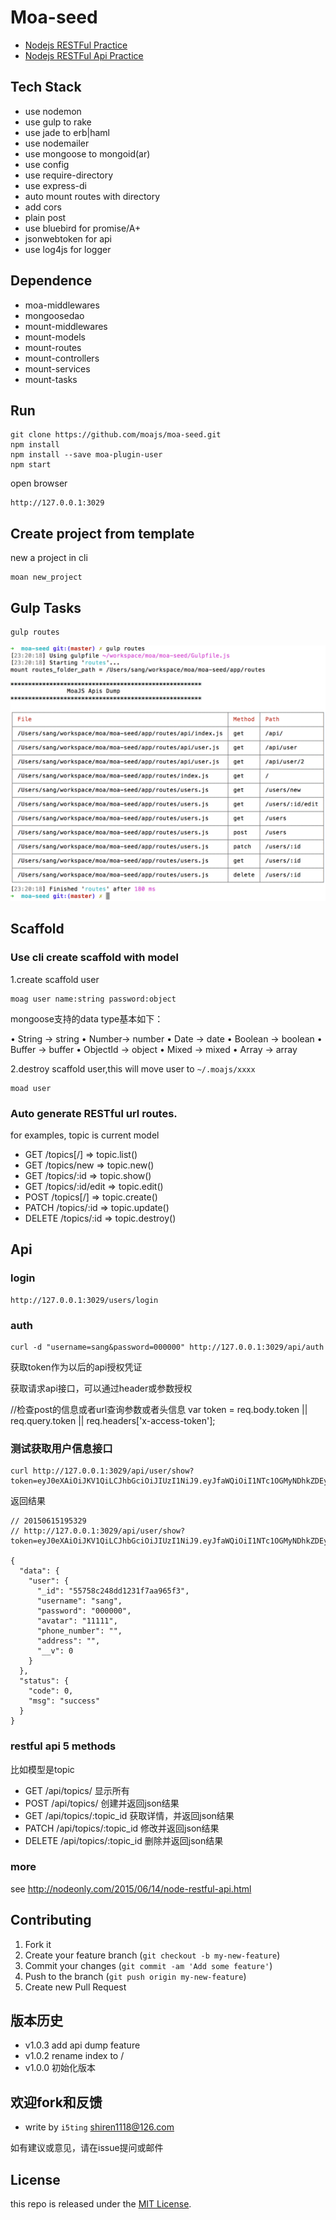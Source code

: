 # Moa-seed

- [Nodejs RESTFul Practice](http://nodeonly.com/2015/06/09/expressjs-rest.html)
- [Nodejs RESTFul Api Practice](http://nodeonly.com/2015/06/14/node-restful-api.html)

## Tech Stack

- use nodemon
- use gulp to rake
- use jade to erb|haml
- use nodemailer
- use mongoose to mongoid(ar)
- use config
- use require-directory
- use express-di
- auto mount routes with directory
- add cors
- plain post
- use bluebird for promise/A+
- jsonwebtoken for api
- use log4js for logger


## Dependence

- moa-middlewares
- mongoosedao
- mount-middlewares
- mount-models
- mount-routes
- mount-controllers
- mount-services
- mount-tasks

## Run

```
git clone https://github.com/moajs/moa-seed.git
npm install
npm install --save moa-plugin-user
npm start
```

open browser

```
http://127.0.0.1:3029
```

## Create project from template

new a project in cli

    moan new_project
    
## Gulp Tasks


```
gulp routes
```

![](doc/images/gulp-routes.png)

## Scaffold

### Use cli create scaffold with model

1.create scaffold user

    moag user name:string password:object
    
    
mongoose支持的data type基本如下：

• String -> string
• Number-> number
• Date -> date
• Boolean -> boolean
• Buffer -> buffer
• ObjectId -> object
• Mixed  -> mixed
• Array -> array


2.destroy scaffold user,this will move user to `~/.moajs/xxxx`

    moad user

### Auto generate RESTful url routes.

for examples, topic is current model

- GET    /topics[/]        => topic.list()
- GET    /topics/new       => topic.new()
- GET    /topics/:id       => topic.show()
- GET    /topics/:id/edit  => topic.edit()
- POST   /topics[/]        => topic.create()
- PATCH  /topics/:id       => topic.update()
- DELETE /topics/:id       => topic.destroy()


## Api

### login

    http://127.0.0.1:3029/users/login

### auth

    curl -d "username=sang&password=000000" http://127.0.0.1:3029/api/auth

获取token作为以后的api授权凭证

获取请求api接口，可以通过header或参数授权

  //检查post的信息或者url查询参数或者头信息
  var token = req.body.token || req.query.token || req.headers['x-access-token'];

### 测试获取用户信息接口

    curl http://127.0.0.1:3029/api/user/show?token=eyJ0eXAiOiJKV1QiLCJhbGciOiJIUzI1NiJ9.eyJfaWQiOiI1NTc1OGMyNDhkZDEyMzFmN2FhOTY1ZjMiLCJ1c2VybmFtZSI6InNhbmciLCJwYXNzd29yZCI6IjAwMDAwMCIsImF2YXRhciI6IjExMTExIiwicGhvbmVfbnVtYmVyIjoiIiwiYWRkcmVzcyI6IiIsIl9fdiI6MH0.sqxnKY1ay0NbuRtqzFmDQRH49fFnc_R86GdMsrie6F4

返回结果

```
// 20150615195329
// http://127.0.0.1:3029/api/user/show?token=eyJ0eXAiOiJKV1QiLCJhbGciOiJIUzI1NiJ9.eyJfaWQiOiI1NTc1OGMyNDhkZDEyMzFmN2FhOTY1ZjMiLCJ1c2VybmFtZSI6InNhbmciLCJwYXNzd29yZCI6IjAwMDAwMCIsImF2YXRhciI6IjExMTExIiwicGhvbmVfbnVtYmVyIjoiIiwiYWRkcmVzcyI6IiIsIl9fdiI6MH0.sqxnKY1ay0NbuRtqzFmDQRH49fFnc_R86GdMsrie6F4

{
  "data": {
    "user": {
      "_id": "55758c248dd1231f7aa965f3",
      "username": "sang",
      "password": "000000",
      "avatar": "11111",
      "phone_number": "",
      "address": "",
      "__v": 0
    }
  },
  "status": {
    "code": 0,
    "msg": "success"
  }
}
```

### restful api 5 methods

比如模型是topic

- GET     /api/topics/              显示所有
- POST    /api/topics/              创建并返回json结果
- GET     /api/topics/:topic_id     获取详情，并返回json结果
- PATCH   /api/topics/:topic_id     修改并返回json结果
- DELETE  /api/topics/:topic_id     删除并返回json结果

### more

see http://nodeonly.com/2015/06/14/node-restful-api.html

## Contributing

1. Fork it
2. Create your feature branch (`git checkout -b my-new-feature`)
3. Commit your changes (`git commit -am 'Add some feature'`)
4. Push to the branch (`git push origin my-new-feature`)
5. Create new Pull Request


## 版本历史

- v1.0.3 add api dump feature
- v1.0.2 rename index to /
- v1.0.0 初始化版本


## 欢迎fork和反馈

- write by `i5ting` shiren1118@126.com

如有建议或意见，请在issue提问或邮件

## License

this repo is released under the [MIT
License](http://www.opensource.org/licenses/MIT).

